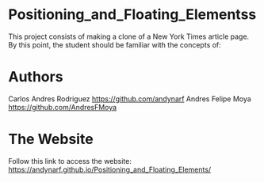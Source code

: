 # Positioning_and_Floating_Elementss
This project consists of making a clone of a New York Times article page. By this point, the student should be familiar with the concepts of:

# Authors

Carlos Andres Rodriguez https://github.com/andynarf
Andres Felipe Moya https://github.com/AndresFMoya

# The Website

Follow this link to access the website: https://andynarf.github.io/Positioning_and_Floating_Elements/
